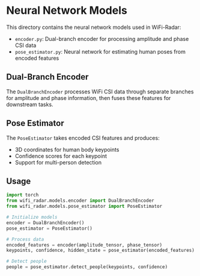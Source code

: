 # Neural Network Models

This directory contains the neural network models used in WiFi-Radar:

- `encoder.py`: Dual-branch encoder for processing amplitude and phase CSI data
- `pose_estimator.py`: Neural network for estimating human poses from encoded features

## Dual-Branch Encoder

The `DualBranchEncoder` processes WiFi CSI data through separate branches for amplitude and phase information, then fuses these features for downstream tasks.

## Pose Estimator

The `PoseEstimator` takes encoded CSI features and produces:
- 3D coordinates for human body keypoints
- Confidence scores for each keypoint
- Support for multi-person detection

## Usage

```python
import torch
from wifi_radar.models.encoder import DualBranchEncoder
from wifi_radar.models.pose_estimator import PoseEstimator

# Initialize models
encoder = DualBranchEncoder()
pose_estimator = PoseEstimator()

# Process data
encoded_features = encoder(amplitude_tensor, phase_tensor)
keypoints, confidence, hidden_state = pose_estimator(encoded_features)

# Detect people
people = pose_estimator.detect_people(keypoints, confidence)
```
